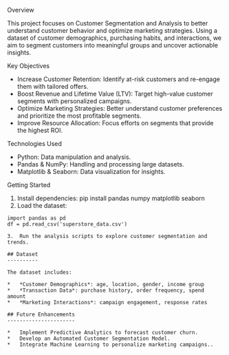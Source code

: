 Overview


This project focuses on Customer Segmentation and Analysis to better understand customer behavior and optimize marketing strategies. Using a dataset of customer demographics, purchasing habits, and interactions, we aim to segment customers into meaningful groups and uncover actionable insights.

Key Objectives


- Increase Customer Retention: Identify at-risk customers and re-engage them with tailored offers.
- Boost Revenue and Lifetime Value (LTV): Target high-value customer segments with personalized campaigns.
- Optimize Marketing Strategies: Better understand customer preferences and prioritize the most profitable segments.
- Improve Resource Allocation: Focus efforts on segments that provide the highest ROI.

Technologies Used


- Python: Data manipulation and analysis.
- Pandas & NumPy: Handling and processing large datasets.
- Matplotlib & Seaborn: Data visualization for insights.

Getting Started


1. Install dependencies: pip install pandas numpy matplotlib seaborn
2. Load the dataset:

```
import pandas as pd
df = pd.read_csv('superstore_data.csv')

3.  Run the analysis scripts to explore customer segmentation and trends.

## Dataset
----------

The dataset includes:

*   *Customer Demographics*: age, location, gender, income group
*   *Transaction Data*: purchase history, order frequency, spend amount
*   *Marketing Interactions*: campaign engagement, response rates

## Future Enhancements
----------------------

*   Implement Predictive Analytics to forecast customer churn.
*   Develop an Automated Customer Segmentation Model.
*   Integrate Machine Learning to personalize marketing campaigns..
